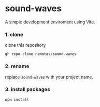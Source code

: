 # sound-waves

A simple development enviroment using Vite.

### 1. clone

clone this repository

```
gh repo clone nemutas/sound-waves
```

### 2. rename

replace `sound-waves` with your project name.

### 3. install packages

```
npm install
```
